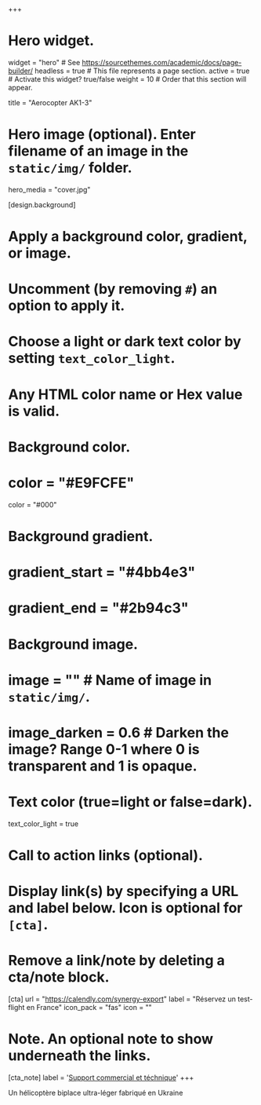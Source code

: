 +++
# Hero widget.
widget = "hero"  # See https://sourcethemes.com/academic/docs/page-builder/
headless = true  # This file represents a page section.
active = true  # Activate this widget? true/false
weight = 10  # Order that this section will appear.

title = "Aerocopter AK1-3"

# Hero image (optional). Enter filename of an image in the `static/img/` folder.
hero_media = "cover.jpg"

[design.background]
  # Apply a background color, gradient, or image.
  #   Uncomment (by removing `#`) an option to apply it.
  #   Choose a light or dark text color by setting `text_color_light`.
  #   Any HTML color name or Hex value is valid.

  # Background color.
  # color = "#E9FCFE"
  color = "#000"
  # Background gradient.
  # gradient_start = "#4bb4e3"
  # gradient_end = "#2b94c3"
  
  # Background image.
  # image = ""  # Name of image in `static/img/`.
  # image_darken = 0.6  # Darken the image? Range 0-1 where 0 is transparent and 1 is opaque.

  # Text color (true=light or false=dark).
  text_color_light = true

# Call to action links (optional).
#   Display link(s) by specifying a URL and label below. Icon is optional for `[cta]`.
#   Remove a link/note by deleting a cta/note block.
[cta]
  url = "https://calendly.com/synergy-export"
  label = "Réservez un test-flight en France"
  icon_pack = "fas"
  icon = ""
  

# Note. An optional note to show underneath the links.
[cta_note]
  label = '<a class="" href="https://calendly.com/synergy-export">Support commercial et téchnique</a>'
+++

Un hélicoptère biplace ultra-léger fabriqué en Ukraine
